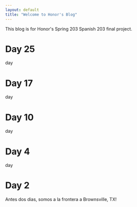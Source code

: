 ```yaml
---
layout: default
title: "Welcome to Honor's Blog"
---
```


This blog is for Honor's Spring 203 Spanish 203 final project.

# Day 25
day

# Day 17
day

# Day 10
day

# Day 4
day

# Day 2
Antes dos dias, somos a la frontera a Brownsville, TX!




